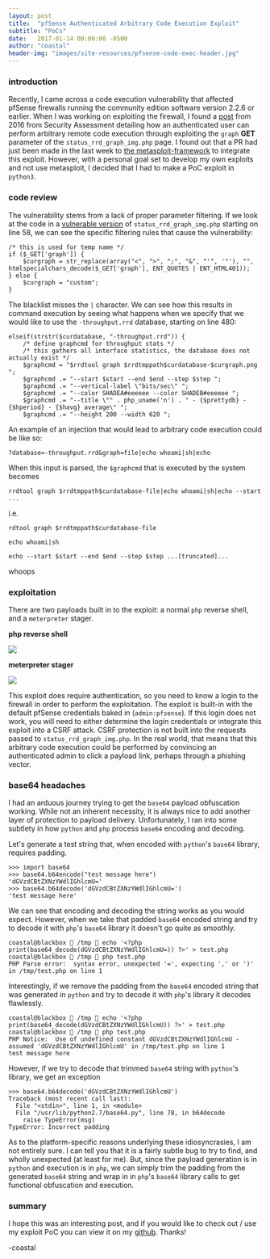 ```yaml
---
layout: post
title:  "pfSense Authenticated Arbitrary Code Execution Exploit"
subtitle: "PoCs"
date:   2017-01-14 00:00:00 -0500
author: "coastal"
header-img: "images/site-resources/pfsense-code-exec-header.jpg"
---
```


### introduction

Recently, I came across a code execution vulnerability that affected pfSense firewalls running the community edition software version 2.2.6 or earlier. When I was working on exploiting the firewall, I found a [post](https://www.security-assessment.com/files/documents/advisory/pfsenseAdvisory.pdf) from 2016 from Security Assessment detailing how an authenticated user can perform arbitrary remote code execution through exploiting the `graph` **GET** parameter of the `status_rrd_graph_img.php` page. I found out that a PR had just been made in the last week to [the metasploit-framework](https://github.com/rapid7/metasploit-framework/pull/9362) to integrate this exploit. However, with a personal goal set to develop my own exploits and not use metasploit, I decided that I had to make a PoC exploit in `python3`.

### code review

The vulnerability stems from a lack of proper parameter filtering. If we look at the code in a [vulnerable version](https://github.com/pfsense/pfsense/blob/57627d9f3152f6ea984d3cdff71fa6e888784701/usr/local/www/status_rrd_graph_img.php) of `status_rrd_graph_img.php` starting on line 58, we can see the specific filtering rules that cause the vulnerability:

```
/* this is used for temp name */
if ($_GET['graph']) {
	$curgraph = str_replace(array("<", ">", ";", "&", "'", '"'), "", htmlspecialchars_decode($_GET['graph'], ENT_QUOTES | ENT_HTML401));
} else {
	$curgraph = "custom";
}
```

The blacklist misses the `|` character. We can see how this results in command execution by seeing what happens when we specify that we would like to use the `-throughput.rrd` database, starting on line 480:

```
elseif(strstr($curdatabase, "-throughput.rrd")) {
	/* define graphcmd for throughput stats */
	/* this gathers all interface statistics, the database does not actually exist */
	$graphcmd = "$rrdtool graph $rrdtmppath$curdatabase-$curgraph.png ";
	$graphcmd .= "--start $start --end $end --step $step ";
	$graphcmd .= "--vertical-label \"bits/sec\" ";
	$graphcmd .= "--color SHADEA#eeeeee --color SHADEB#eeeeee ";
	$graphcmd .= "--title \"" . php_uname('n') . " - {$prettydb} - {$hperiod} - {$havg} average\" ";
	$graphcmd .= "--height 200 --width 620 ";
```

An example of an injection that would lead to arbitrary code execution could be like so:

```
?database=-throughput.rrd&graph=file|echo whoami|sh|echo
``` 

When this input is parsed, the `$graphcmd` that is executed by the system becomes

```
rrdtool graph $rrdtmppath$curdatabase-file|echo whoami|sh|echo --start ...
```

i.e.

```
rdtool graph $rrdtmppath$curdatabase-file
```

```
echo whoami|sh
```

```
echo --start $start --end $end --step $step ...[truncated]...
```

whoops

### exploitation

There are two payloads built in to the exploit: a normal `php` reverse shell, and a `meterpreter` stager.

**php reverse shell**

<img src="{{ site.baseurl }}/images/notes-tips-tricks/nc.gif">

**meterpreter stager**

<img src="{{ site.baseurl }}/images/notes-tips-tricks/msf.gif">

This exploit does require authentication, so you need to know a login to the firewall in order to perform the exploitation. The exploit is built-in with the default pfSense credentials baked in (`admin:pfsense`). If this login does not work, you will need to either determine the login credentials or integrate this exploit into a CSRF attack. CSRF protection is not built into the requests passed to `status_rrd_graph_img.php`. In the real world, that means that this arbitrary code execution could be performed by convincing an authenticated admin to click a payload link, perhaps through a phishing vector.

### base64 headaches

I had an arduous journey trying to get the `base64` payload obfuscation working. While not an inherent necessity, it is always nice to add another layer of protection to payload delivery. Unfortunately, I ran into some subtlety in how `python` and `php` process `base64` encoding and decoding.

Let's generate a test string that, when encoded with `python`'s `base64` library, requires padding.

```
>>> import base64
>>> base64.b64encode("test message here")
'dGVzdCBtZXNzYWdlIGhlcmU='
>>> base64.b64decode('dGVzdCBtZXNzYWdlIGhlcmU=')
'test message here'
```

We can see that encoding and decoding the string works as you would expect. However, when we take that padded `base64` encoded string and try to decode it with `php`'s `base64` library it doesn't go quite as smoothly.

```
coastal@blackbox  /tmp  echo '<?php print(base64_decode(dGVzdCBtZXNzYWdlIGhlcmU=)) ?>' > test.php
coastal@blackbox  /tmp  php test.php
PHP Parse error:  syntax error, unexpected '=', expecting ',' or ')' in /tmp/test.php on line 1
```

Interestingly, if we remove the padding from the `base64` encoded string that was generated in `python` and try to decode it with `php`'s library it decodes flawlessly.

```
coastal@blackbox  /tmp  echo '<?php print(base64_decode(dGVzdCBtZXNzYWdlIGhlcmU)) ?>' > test.php 
coastal@blackbox  /tmp  php test.php                                                            
PHP Notice:  Use of undefined constant dGVzdCBtZXNzYWdlIGhlcmU - assumed 'dGVzdCBtZXNzYWdlIGhlcmU' in /tmp/test.php on line 1
test message here
```

However, if we try to decode that trimmed `base64` string with `python`'s library, we get an exception

```
>>> base64.b64decode('dGVzdCBtZXNzYWdlIGhlcmU')
Traceback (most recent call last):
  File "<stdin>", line 1, in <module>
  File "/usr/lib/python2.7/base64.py", line 78, in b64decode
    raise TypeError(msg)
TypeError: Incorrect padding
```

As to the platform-specific reasons underlying these idiosyncrasies, I am not entirely sure. I can tell you that it is a fairly subtle bug to try to find, and wholly unexpected (at least for me). But, since the payload generation is in `python` and execution is in `php`, we can simply trim the padding from the generated `base64` string and wrap in in `php`'s `base64` library calls to get functional obfuscation and execution.

### summary

I hope this was an interesting post, and if you would like to check out / use my exploit PoC you can view it on my [github](https://github.com/spencerdodd/pfsense-code-exec). Thanks!

-coastal